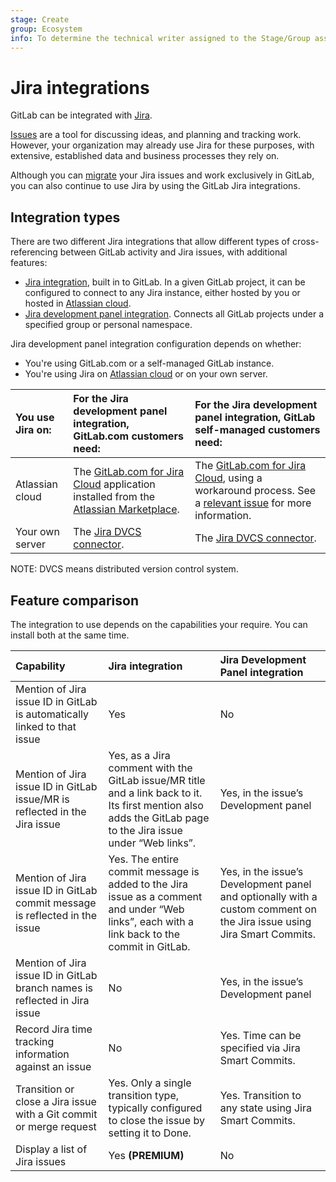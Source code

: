 ```yaml
---
stage: Create
group: Ecosystem
info: To determine the technical writer assigned to the Stage/Group associated with this page, see https://about.gitlab.com/handbook/engineering/ux/technical-writing/#assignments
---
```


# Jira integrations

GitLab can be integrated with [Jira](https://www.atlassian.com/software/jira).

[Issues](../issues/index.md) are a tool for discussing ideas, and planning and tracking work.
However, your organization may already use Jira for these purposes, with extensive, established data
and business processes they rely on.

Although you can [migrate](../../../user/project/import/jira.md) your Jira issues and work
exclusively in GitLab, you can also continue to use Jira by using the GitLab Jira integrations.

## Integration types

There are two different Jira integrations that allow different types of cross-referencing between
GitLab activity and Jira issues, with additional features:

- [Jira integration](jira.md), built in to GitLab. In a given GitLab project, it can be configured
  to connect to any Jira instance, either hosted by you or hosted in
  [Atlassian cloud](https://www.atlassian.com/cloud).
- [Jira development panel integration](../../../integration/jira_development_panel.md). Connects all
  GitLab projects under a specified group or personal namespace.

Jira development panel integration configuration depends on whether:

- You're using GitLab.com or a self-managed GitLab instance.
- You're using Jira on [Atlassian cloud](https://www.atlassian.com/cloud) or on your own server.

| You use Jira on: | For the Jira development panel integration, GitLab.com customers need:                                                                                                                                                        | For the Jira development panel integration, GitLab self-managed customers need:                                                                                                                                                                                               |
|:-------------------|:--------------------------------------------------------------------------------------------------------------------------------------------------------------------------------------------------------------------------------|:--------------------------------------------------------------------------------------------------------------------------------------------------------------------------------------------------------------------------------------------------------------------------------|
| Atlassian cloud    | The [GitLab.com for Jira Cloud](https://marketplace.atlassian.com/apps/1221011/gitlab-com-for-jira-cloud?hosting=cloud&tab=overview) application installed from the [Atlassian Marketplace](https://marketplace.atlassian.com). | The [GitLab.com for Jira Cloud](https://marketplace.atlassian.com/apps/1221011/gitlab-com-for-jira-cloud?hosting=cloud&tab=overview), using a workaround process. See a [relevant issue](https://gitlab.com/gitlab-org/gitlab/-/issues/268278) for more information.            |
| Your own server    | The [Jira DVCS connector](../../../integration/jira_development_panel.md).                                                                                                                                                      | The [Jira DVCS connector](../../../integration/jira_development_panel.md).                                                                                                                                                                                                      |

NOTE:
DVCS means distributed version control system.

## Feature comparison

The integration to use depends on the capabilities your require. You can install both at the same
time.

| Capability                                                                  | Jira integration                                                                                                                                              | Jira Development Panel integration                                                                                     |
|:----------------------------------------------------------------------------|:--------------------------------------------------------------------------------------------------------------------------------------------------------------|:-----------------------------------------------------------------------------------------------------------------------|
| Mention of Jira issue ID in GitLab is automatically linked to that issue    | Yes                                                                                                                                                           | No                                                                                                                     |
| Mention of Jira issue ID in GitLab issue/MR is reflected in the Jira issue  | Yes, as a Jira comment with the GitLab issue/MR title and a link back to it. Its first mention also adds the GitLab page to the Jira issue under “Web links”. | Yes, in the issue’s Development panel                                                                                  |
| Mention of Jira issue ID in GitLab commit message is reflected in the issue | Yes. The entire commit message is added to the Jira issue as a comment and under “Web links”, each with a link back to the commit in GitLab.                  | Yes, in the issue’s Development panel and optionally with a custom comment on the Jira issue using Jira Smart Commits. |
| Mention of Jira issue ID in GitLab branch names is reflected in Jira issue  | No                                                                                                                                                            | Yes, in the issue’s Development panel                                                                                  |
| Record Jira time tracking information against an issue                      | No                                                                                                                                                            | Yes. Time can be specified via Jira Smart Commits.                                                                     |
| Transition or close a Jira issue with a Git commit or merge request         | Yes. Only a single transition type, typically configured to close the issue by setting it to Done.                                                            | Yes. Transition to any state using Jira Smart Commits.                                                                 |
| Display a list of Jira issues                                               | Yes **(PREMIUM)**                                                                                                                                             | No                                                                                                                     |
